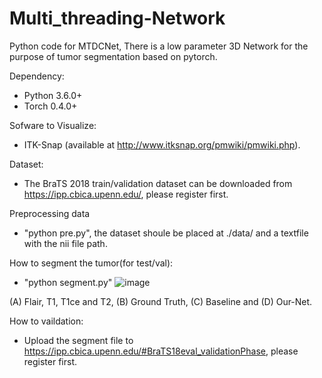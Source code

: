 # Multi_threading-Network
Python code for MTDCNet, There is a low parameter 3D Network for the purpose of tumor segmentation based on pytorch.

Dependency: 
- Python 3.6.0+
- Torch 0.4.0+

Sofware to Visualize: 
- ITK-Snap (available at http://www.itksnap.org/pmwiki/pmwiki.php).

Dataset: 
- The BraTS 2018 train/validation dataset can be downloaded from https://ipp.cbica.upenn.edu/, please register first.

Preprocessing data
- "python pre.py", the dataset shoule be placed at ./data/ and a textfile with the nii file path.
 

How to segment the tumor(for test/val): 
- "python segment.py"
![image](https://user-images.githubusercontent.com/63543796/194700002-48d5da13-5e12-4f88-bead-4cd3ef72cc19.png)

(A) Flair, T1, T1ce and T2, (B) Ground Truth, (C) Baseline and (D) Our-Net.

How to vaildation: 
- Upload the segment file to https://ipp.cbica.upenn.edu/#BraTS18eval_validationPhase, please register first.
